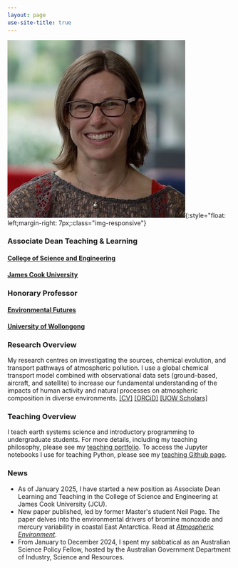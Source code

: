 ```yaml
---
layout: page
use-site-title: true
---
```


![profile-pic](img/profile_pic_AAS-smaller.jpeg){:style="float: left;margin-right: 7px;:class="img-responsive"}
### Associate Dean Teaching & Learning
#### [College of Science and Engineering](https://www.jcu.edu.au/college-of-science-and-engineering)
#### [James Cook University](https://www.jcu.edu.au)

### Honorary Professor
#### [Environmental Futures](https://www.uow.edu.au/science-medicine-health/research/environmental-futures/)<br />
#### [University of Wollongong](https://www.uow.edu.au/)

<!--Room G19, Building 41, Northfields Avenue  -->
<!--Wollongong, NSW 2522, Australia  -->
<!--P: +61 2 4221 5484  -->
<!--E: jennyf [at] uow.edu.au -->

### Research Overview
My research centres on investigating the sources, chemical evolution, and transport pathways of atmospheric pollution. I use a global chemical transport model combined with observational data sets (ground-based, aircraft, and satellite) to increase our fundamental understanding of the impacts of human activity and natural processes on atmospheric composition in diverse environments. [[CV]](pdfs/CV_web.pdf) [[ORCiD]](http://orcid.org/0000-0002-2921-1691) [[UOW Scholars]](https://scholars.uow.edu.au/display/jenny_fisher)

### Teaching Overview
I teach earth systems science and introductory programming to undergraduate students. For more details, including my teaching philosophy, please see my [teaching portfolio](https://sites.google.com/view/jfisher-teaching-portfolio/home). To access the Jupyter notebooks I use for teaching Python, please see my [teaching Github page](https://jennyfisher.github.io/computing-modelling-earthsci/).

### News
- As of January 2025, I have started a new position as Associate Dean Learning and Teaching in the College of Science and Engineering at James Cook University (JCU).
- New paper published, led by former Master's student Neil Page. The paper delves into the environmental drivers of bromine monoxide and mercury variability in coastal East Antarctica. Read at [*Atmospheric Environment*](https://doi.org/10.1016/j.atmosenv.2024.120918).
- From January to December 2024, I spent my sabbatical as an Australian Science Policy Fellow, hosted by the Australian Government Department of Industry, Science and Resources.
